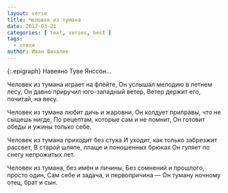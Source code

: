 ```yaml
---
layout: verse
title: Человек из тумана
date: 2012-03-21
categories: [ text, verses, best ]
tags:
  - стихи
author: Иван Шихалев
---
```

{:.epigraph}
Навеяно Туве Янссон...

Человек из тумана играет на флейте,
Он услышал мелодию в летнем лесу,
Он давно приручил юго-западный ветер,
Ветер держит его, почитай, на весу.

Человек из тумана любит дичь и жаровни,
Он колдует приправы, что не сыщешь нигде,
По рецептам, которые сам и не помнит,
Он готовит обеды и ужины только себе.

Человек из тумана приходит без стука
И уходит, как только забрезжит рассвет,
В старой шляпе, плаще и поношенных брюках
Он гуляет по снегу непрожитых лет.

Человек из тумана, без имён и личины,
Без сомнений и прошлого, просто один,
Сам себе и задача, и первопричина —
Он туману ночному отец, брат и сын.
